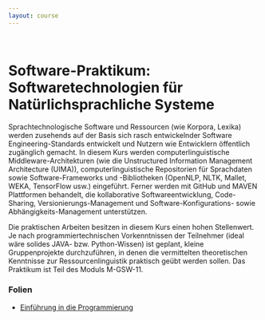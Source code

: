 ```yaml
---
layout: course
---
```


<br>

# Software-Praktikum: Softwaretechnologien für Natürlichsprachliche Systeme

Sprachtechnologische Software und Ressourcen (wie Korpora, Lexika) werden zusehends auf der Basis sich rasch entwickelnder Software Engineering-Standards entwickelt und Nutzern wie Entwicklern öffentlich zugänglich gemacht. In diesem Kurs werden computerlinguistische Middleware-Architekturen (wie die Unstructured Information Management Architecture (UIMA)), computerlinguistische Repositorien für Sprachdaten sowie Software-Frameworks und -Bibliotheken (OpenNLP, NLTK, Mallet, WEKA, TensorFlow usw.) eingeführt. Ferner werden mit GitHub und MAVEN Plattformen behandelt, die kollaborative Softwareentwicklung, Code-Sharing, Versionierungs-Management und Software-Konfigurations- sowie Abhängigkeits-Management unterstützen.

Die praktischen Arbeiten besitzen in diesem Kurs einen hohen Stellenwert. Je nach programmiertechnischen Vorkenntnissen der Teilnehmer (ideal wäre solides JAVA- bzw. Python-Wissen) ist geplant, kleine Gruppenprojekte durchzuführen, in denen die vermittelten theoretischen Kenntnisse zur Ressourcenlinguistik praktisch geübt werden sollen. Das Praktikum ist Teil des Moduls M-GSW-11.


### Folien

* [Einführung in die Programmierung](/downloads/teaching/ss2019/praktikum/slides_praktikum_intro.pdf)
